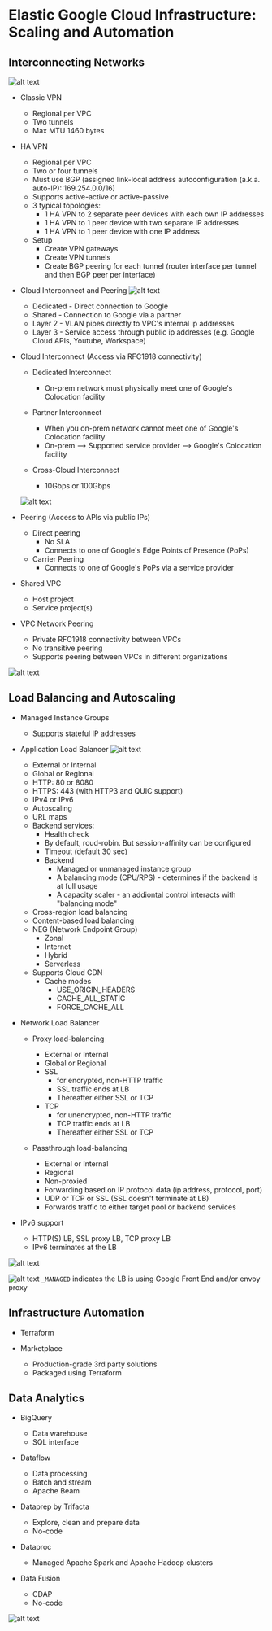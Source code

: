 # Elastic Google Cloud Infrastructure: Scaling and Automation

## Interconnecting Networks

![alt text](../images/image-14.png)

- Classic VPN
    - Regional per VPC
    - Two tunnels
    - Max MTU 1460 bytes

- HA VPN
    - Regional per VPC
    - Two or four tunnels
    - Must use BGP (assigned link-local address autoconfiguration (a.k.a. auto-IP): 169.254.0.0/16)
    - Supports active-active or active-passive
    - 3 typical topologies:
        - 1 HA VPN to 2 separate peer devices with each own IP addresses
        - 1 HA VPN to 1 peer device with two separate IP addresses
        - 1 HA VPN to 1 peer device with one IP address
    - Setup
        - Create VPN gateways
        - Create VPN tunnels
        - Create BGP peering for each tunnel (router interface per tunnel and then BGP peer per interface)

- Cloud Interconnect and Peering
    ![alt text](../images/image-13.png)

    - Dedicated - Direct connection to Google
    - Shared - Connection to Google via a partner
    - Layer 2 - VLAN pipes directly to VPC's internal ip addresses
    - Layer 3 - Service access through public ip addresses (e.g. Google Cloud APIs, Youtube, Workspace)

- Cloud Interconnect (Access via RFC1918 connectivity)
    - Dedicated Interconnect
        - On-prem network must physically meet one of Google's Colocation facility

    - Partner Interconnect
        - When you on-prem network cannot meet one of Google's Colocation facility
        - On-prem --> Supported service provider --> Google's Colocation facility

    - Cross-Cloud Interconnect
        - 10Gbps or 100Gbps

    ![alt text](../images/image-15.png)

- Peering (Access to APIs via public IPs)
    - Direct peering
        - No SLA
        - Connects to one of Google's Edge Points of Presence (PoPs)
    - Carrier Peering
        - Connects to one of Google's PoPs via a service provider

- Shared VPC
    - Host project
    - Service project(s)

- VPC Network Peering
    - Private RFC1918 connectivity between VPCs
    - No transitive peering
    - Supports peering between VPCs in different organizations

![alt text](../images/image-16.png)

## Load Balancing and Autoscaling

- Managed Instance Groups
    - Supports stateful IP addresses

- Application Load Balancer
    ![alt text](../images/image-17.png)

    - External or Internal
    - Global or Regional
    - HTTP: 80 or 8080
    - HTTPS: 443 (with HTTP3 and QUIC support)
    - IPv4 or IPv6
    - Autoscaling
    - URL maps
    - Backend services:
        - Health check
        - By default, roud-robin. But session-affinity can be configured
        - Timeout (default 30 sec)
        - Backend
            - Managed or unmanaged instance group
            - A balancing mode (CPU/RPS) - determines if the backend is at full usage
            - A capacity scaler - an addiontal control interacts with "balancing mode"
    - Cross-region load balancing
    - Content-based load balancing
    - NEG (Network Endpoint Group)
        - Zonal
        - Internet
        - Hybrid
        - Serverless
    - Supports Cloud CDN
        - Cache modes
            - USE_ORIGIN_HEADERS
            - CACHE_ALL_STATIC
            - FORCE_CACHE_ALL

- Network Load Balancer
    - Proxy load-balancing
        - External or Internal
        - Global or Regional
        - SSL
            - for encrypted, non-HTTP traffic
            - SSL traffic ends at LB
            - Thereafter either SSL or TCP
        - TCP
            - for unencrypted, non-HTTP traffic
            - TCP traffic ends at LB
            - Thereafter either SSL or TCP

    - Passthrough load-balancing
        - External or Internal
        - Regional
        - Non-proxied
        - Forwarding based on IP protocol data (ip address, protocol, port)
        - UDP or TCP or SSL (SSL doesn't terminate at LB)
        - Forwards traffic to either target pool or backend services

- IPv6 support
    - HTTP(S) LB, SSL proxy LB, TCP proxy LB
    - IPv6 terminates at the LB

![alt text](../images/image-18.png)

![alt text](../images/image-19.png)
    `_MANAGED` indicates the LB is using Google Front End and/or envoy proxy

## Infrastructure Automation

- Terraform

- Marketplace
    - Production-grade 3rd party solutions
    - Packaged using Terraform

## Data Analytics

- BigQuery
    - Data warehouse
    - SQL interface

- Dataflow
    - Data processing
    - Batch and stream
    - Apache Beam

- Dataprep by Trifacta
    - Explore, clean and prepare data
    - No-code

- Dataproc
    - Managed Apache Spark and Apache Hadoop clusters

- Data Fusion
    - CDAP
    - No-code

![alt text](../images/image-20.png)

